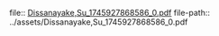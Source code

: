 file:: [Dissanayake,Su_1745927868586_0.pdf](../assets/Dissanayake,Su_1745927868586_0.pdf)
file-path:: ../assets/Dissanayake,Su_1745927868586_0.pdf
